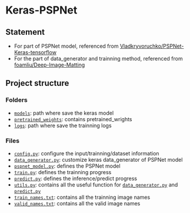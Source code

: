 # Keras-PSPNet

## Statement

- For part of PSPNet model, referenced from [Vladkryvoruchko/PSPNet-Keras-tensorflow](https://github.com/Vladkryvoruchko/PSPNet-Keras-tensorflow)
- For the part of data_generator and trainning method, referenced from [foamliu/Deep-Image-Matting](https://github.com/foamliu/Deep-Image-Matting)

## Project structure

### Folders

- [``models``](): path where save the keras model
- [``pretrained_weights``](): contains pretrained_wrights
- [``logs``](): path where save the trainning logs

### Files

- [``config.py``](https://github.com/liminn/Keras-PSPNet/blob/master/config.py): configure the input/trainning/dataset information
- [``data_generator.py``](https://github.com/liminn/Keras-PSPNet/blob/master/data_generator.py): customize keras data_generator of PSPNet model
- [``pspnet_model.py``](https://github.com/liminn/Keras-PSPNet/blob/master/pspnet_model.py): defines the PSPNet model
- [``train.py``](https://github.com/liminn/Keras-PSPNet/blob/master/train.py): defines the trainning progress
- [``predict.py``](https://github.com/liminn/Keras-PSPNet/blob/master/predict.py): defines the inference/predict progress
- [``utils.py``](https://github.com/liminn/Keras-PSPNet/blob/master/utils.py): contains all the useful function for [``data_generator.py``](https://github.com/liminn/Keras-PSPNet/blob/master/data_generator.py) and [``predict.py``](https://github.com/liminn/Keras-PSPNet/blob/master/predict.py)
- [``train_names.txt``](https://github.com/liminn/Keras-PSPNet/blob/master/train_names.txt): contains all the trainning image names
- [``valid_names.txt``](https://github.com/liminn/Keras-PSPNet/blob/master/valid_names.txt): contains all the valid image names